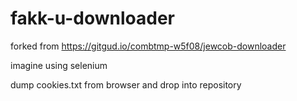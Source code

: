 # fakk-u-downloader

forked from https://gitgud.io/combtmp-w5f08/jewcob-downloader

imagine using selenium

dump cookies.txt from browser and drop into repository
